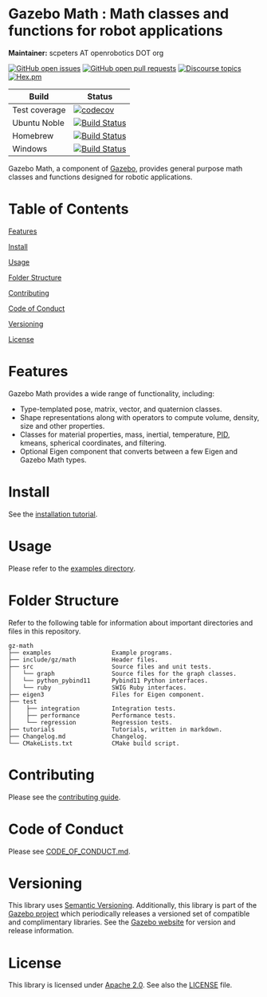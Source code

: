 # Gazebo Math : Math classes and functions for robot applications

**Maintainer:** scpeters AT openrobotics DOT org

[![GitHub open issues](https://img.shields.io/github/issues-raw/gazebosim/gz-math.svg)](https://github.com/gazebosim/gz-math/issues)
[![GitHub open pull requests](https://img.shields.io/github/issues-pr-raw/gazebosim/gz-math.svg)](https://github.com/gazebosim/gz-math/pulls)
[![Discourse topics](https://img.shields.io/discourse/https/community.gazebosim.org/topics.svg)](https://community.gazebosim.org)
[![Hex.pm](https://img.shields.io/hexpm/l/plug.svg)](https://www.apache.org/licenses/LICENSE-2.0)

Build | Status
-- | --
Test coverage | [![codecov](https://codecov.io/gh/gazebosim/gz-math/branch/gz-math8/graph/badge.svg)](https://codecov.io/gh/gazebosim/gz-math/tree/gz-math8)
Ubuntu Noble  | [![Build Status](https://build.osrfoundation.org/buildStatus/icon?job=gz_math-ci-gz-math8-noble-amd64)](https://build.osrfoundation.org/job/gz_math-ci-gz-math8-noble-amd64)
Homebrew      | [![Build Status](https://build.osrfoundation.org/buildStatus/icon?job=gz_math-ci-gz-math8-homebrew-amd64)](https://build.osrfoundation.org/job/gz_math-ci-gz-math8-homebrew-amd64)
Windows       | [![Build Status](https://build.osrfoundation.org/buildStatus/icon?job=gz_math-8-win)](https://build.osrfoundation.org/job/gz_math-8-win)

Gazebo Math, a component of [Gazebo](https://gazebosim.org), provides general purpose math
classes and functions designed for robotic applications.

# Table of Contents

[Features](#features)

[Install](#install)

[Usage](#usage)

[Folder Structure](#folder-structure)

[Contributing](#contributing)

[Code of Conduct](#code-of-conduct)

[Versioning](#versioning)

[License](#license)

# Features

Gazebo Math provides a wide range of functionality, including:

* Type-templated pose, matrix, vector, and quaternion classes.
* Shape representations along with operators to compute volume, density, size and other properties.
* Classes for material properties, mass, inertial, temperature, [PID](https://en.wikipedia.org/wiki/PID_controller), kmeans, spherical coordinates, and filtering.
* Optional Eigen component that converts between a few Eigen and Gazebo
Math types.

# Install

See the [installation tutorial](https://gazebosim.org/api/math/8/install.html).

# Usage

Please refer to the [examples directory](https://github.com/gazebosim/gz-math/raw/gz-math8/examples/).

# Folder Structure

Refer to the following table for information about important directories and files in this repository.

```
gz-math
├── examples                 Example programs.
├── include/gz/math          Header files.
├── src                      Source files and unit tests.
│   └── graph                Source files for the graph classes.
│   └── python_pybind11      Pybind11 Python interfaces.
│   └── ruby                 SWIG Ruby interfaces.
├── eigen3                   Files for Eigen component.
├── test
│    ├── integration         Integration tests.
│    ├── performance         Performance tests.
│    └── regression          Regression tests.
├── tutorials                Tutorials, written in markdown.
├── Changelog.md             Changelog.
└── CMakeLists.txt           CMake build script.
```
# Contributing

Please see the
[contributing guide](https://gazebosim.org/docs/all/contributing).

# Code of Conduct

Please see
[CODE_OF_CONDUCT.md](https://github.com/gazebosim/gz-sim/blob/main/CODE_OF_CONDUCT.md).

# Versioning

This library uses [Semantic Versioning](https://semver.org/). Additionally, this library is part of the [Gazebo project](https://gazebosim.org) which periodically releases a versioned set of compatible and complimentary libraries. See the [Gazebo website](https://gazebosim.org) for version and release information.

# License

This library is licensed under [Apache 2.0](https://www.apache.org/licenses/LICENSE-2.0). See also the [LICENSE](https://github.com/gazebosim/gz-math/blob/gz-math8/LICENSE) file.
